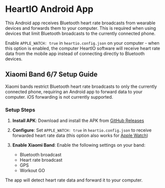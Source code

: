 
# HeartIO Android App

This Android app receives Bluetooth heart rate broadcasts from wearable devices and forwards them to your computer. This is required when using devices that limit Bluetooth broadcasts to the currently connected phone.

Enable `APPLE_WATCH: true` in `heartio.config.json` on your computer - when this option is enabled, the computer HeartIO software will receive heart rate data from the mobile app instead of connecting directly to Bluetooth devices.

## Xiaomi Band 6/7 Setup Guide

Xiaomi bands restrict Bluetooth heart rate broadcasts to only the currently connected phone, requiring an Android app to forward data to your computer. iOS forwarding is not currently supported.

### Setup Steps

1. **Install APK**: Download and install the APK from [GitHub Releases](https://github.com/xn-sakina/vrchat-heartio/releases)

2. **Configure**: Set `APPLE_WATCH: true` in `heartio.config.json` to receive forwarded heart rate data (this option also works for [Apple Watch](../app-apple-watch/README.md))

3. **Enable Xiaomi Band**: Enable the following settings on your band:
   - Bluetooth broadcast
   - Heart rate broadcast
   - GPS
   - Workout GO

The app will detect heart rate data and forward it to your computer.

